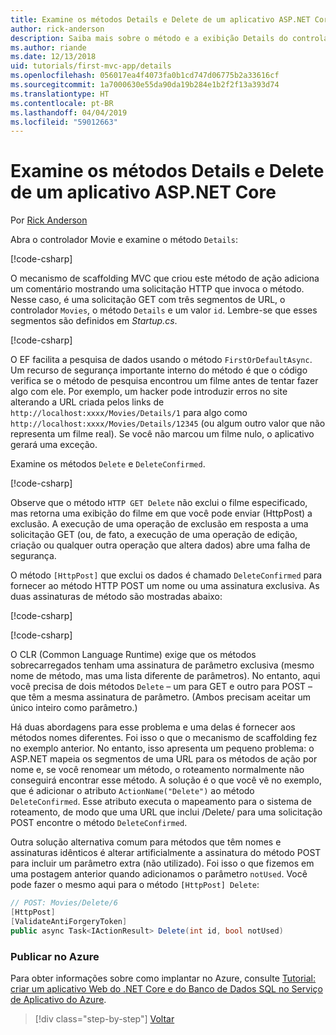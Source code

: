 ```yaml
---
title: Examine os métodos Details e Delete de um aplicativo ASP.NET Core
author: rick-anderson
description: Saiba mais sobre o método e a exibição Details do controlador em um aplicativo ASP.NET Core MVC básico.
ms.author: riande
ms.date: 12/13/2018
uid: tutorials/first-mvc-app/details
ms.openlocfilehash: 056017ea4f4073fa0b1cd747d06775b2a33616cf
ms.sourcegitcommit: 1a7000630e55da90da19b284e1b2f2f13a393d74
ms.translationtype: HT
ms.contentlocale: pt-BR
ms.lasthandoff: 04/04/2019
ms.locfileid: "59012663"
---
```

# <a name="examine-the-details-and-delete-methods-of-an-aspnet-core-app"></a>Examine os métodos Details e Delete de um aplicativo ASP.NET Core

Por [Rick Anderson](https://twitter.com/RickAndMSFT)

Abra o controlador Movie e examine o método `Details`:

[!code-csharp[](start-mvc/sample/MvcMovie22/Controllers/MoviesController.cs?name=snippet_details)]

O mecanismo de scaffolding MVC que criou este método de ação adiciona um comentário mostrando uma solicitação HTTP que invoca o método. Nesse caso, é uma solicitação GET com três segmentos de URL, o controlador `Movies`, o método `Details` e um valor `id`. Lembre-se que esses segmentos são definidos em *Startup.cs*.

[!code-csharp[](start-mvc/sample/MvcMovie/Startup.cs?highlight=5&name=snippet_1)]

O EF facilita a pesquisa de dados usando o método `FirstOrDefaultAsync`. Um recurso de segurança importante interno do método é que o código verifica se o método de pesquisa encontrou um filme antes de tentar fazer algo com ele. Por exemplo, um hacker pode introduzir erros no site alterando a URL criada pelos links de `http://localhost:xxxx/Movies/Details/1` para algo como `http://localhost:xxxx/Movies/Details/12345` (ou algum outro valor que não representa um filme real). Se você não marcou um filme nulo, o aplicativo gerará uma exceção.

Examine os métodos `Delete` e `DeleteConfirmed`.

[!code-csharp[](start-mvc/sample/MvcMovie22/Controllers/MoviesController.cs?name=snippet_delete)]

Observe que o método `HTTP GET Delete` não exclui o filme especificado, mas retorna uma exibição do filme em que você pode enviar (HttpPost) a exclusão. A execução de uma operação de exclusão em resposta a uma solicitação GET (ou, de fato, a execução de uma operação de edição, criação ou qualquer outra operação que altera dados) abre uma falha de segurança.

O método `[HttpPost]` que exclui os dados é chamado `DeleteConfirmed` para fornecer ao método HTTP POST um nome ou uma assinatura exclusiva. As duas assinaturas de método são mostradas abaixo:

[!code-csharp[](start-mvc/sample/MvcMovie/Controllers/MoviesController.cs?name=snippet_delete2)]

[!code-csharp[](start-mvc/sample/MvcMovie/Controllers/MoviesController.cs?name=snippet_delete3)]

O CLR (Common Language Runtime) exige que os métodos sobrecarregados tenham uma assinatura de parâmetro exclusiva (mesmo nome de método, mas uma lista diferente de parâmetros). No entanto, aqui você precisa de dois métodos `Delete` – um para GET e outro para POST – que têm a mesma assinatura de parâmetro. (Ambos precisam aceitar um único inteiro como parâmetro.)

Há duas abordagens para esse problema e uma delas é fornecer aos métodos nomes diferentes. Foi isso o que o mecanismo de scaffolding fez no exemplo anterior. No entanto, isso apresenta um pequeno problema: o ASP.NET mapeia os segmentos de uma URL para os métodos de ação por nome e, se você renomear um método, o roteamento normalmente não conseguirá encontrar esse método. A solução é o que você vê no exemplo, que é adicionar o atributo `ActionName("Delete")` ao método `DeleteConfirmed`. Esse atributo executa o mapeamento para o sistema de roteamento, de modo que uma URL que inclui /Delete/ para uma solicitação POST encontre o método `DeleteConfirmed`.

Outra solução alternativa comum para métodos que têm nomes e assinaturas idênticos é alterar artificialmente a assinatura do método POST para incluir um parâmetro extra (não utilizado). Foi isso o que fizemos em uma postagem anterior quando adicionamos o parâmetro `notUsed`. Você pode fazer o mesmo aqui para o método `[HttpPost] Delete`:

```csharp
// POST: Movies/Delete/6
[HttpPost]
[ValidateAntiForgeryToken]
public async Task<IActionResult> Delete(int id, bool notUsed)
```

### <a name="publish-to-azure"></a>Publicar no Azure

Para obter informações sobre como implantar no Azure, consulte [Tutorial: criar um aplicativo Web do .NET Core e do Banco de Dados SQL no Serviço de Aplicativo do Azure](/azure/app-service/app-service-web-tutorial-dotnetcore-sqldb).

> [!div class="step-by-step"]
> [Voltar](validation.md)
